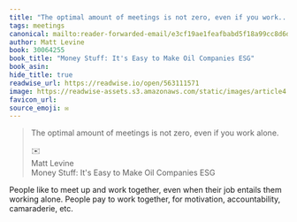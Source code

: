 ```yaml
---
title: "The optimal amount of meetings is not zero, even if you work..."
tags: meetings
canonical: mailto:reader-forwarded-email/e3cf19ae1feafbabd5f18a99cc8d6d7e
author: Matt Levine
book: 30064255
book_title: "Money Stuff: It's Easy to Make Oil Companies ESG"
book_asin: 
hide_title: true
readwise_url: https://readwise.io/open/563111571
image: https://readwise-assets.s3.amazonaws.com/static/images/article4.6bc1851654a0.png
favicon_url: 
source_emoji: ✉️
---
```


> The optimal amount of meetings is not zero, even if you work alone.
> <div class="quoteback-footer"><div class="quoteback-avatar"><span class="mini-emoji"> ✉️</span></div><div class="quoteback-metadata"><div class="metadata-inner"><span style="display:none">FROM:</span><div aria-label="Matt Levine" class="quoteback-author"> Matt Levine</div><div aria-label="Money Stuff: It's Easy to Make Oil Companies ESG" class="quoteback-title"> Money Stuff: It's Easy to Make Oil Companies ESG</div></div></div></div>

People like to meet up and work together, even when their job entails them working alone. People pay to work together, for motivation, accountability, camaraderie, etc.
